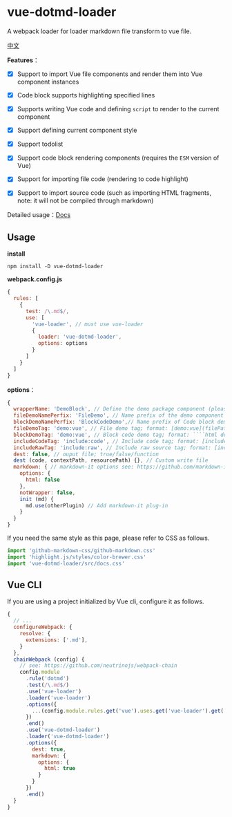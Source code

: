 # vue-dotmd-loader

A webpack loader for loader markdown file transform to vue file.


[中文](./README.md)

**Features**：

+ [x] Support to import Vue file components and render them into Vue component instances
+ [x] Code block supports highlighting specified lines
+ [x] Supports writing Vue code and defining `script` to render to the current component
+ [x] Support defining current component style
+ [x] Support todolist
+ [x] Support code block rendering components (requires the `ESM` version of Vue)
+ [x] Support for importing file code (rendering to code highlight)
+ [x] Support to import source code (such as importing HTML fragments, note: it will not be compiled through markdown)


Detailed usage：[Docs](https://mengdu.github.io/vue-dotmd-loader/index.html)

## Usage

**install**

```ls
npm install -D vue-dotmd-loader
```

**webpack.config.js**

```js
{
  rules: [
    {
      test: /\.md$/,
      use: [
        'vue-loader', // must use vue-loader
        {
          loader: 'vue-dotmd-loader',
          options: options
        }
      ]
    }
  ]
}
```

**options**：

```js
{
  wrapperName: 'DemoBlock', // Define the demo package component (please register the component globally). If it is empty, only the demo will be rendered.
  fileDemoNamePerfix: 'FileDemo', // Name prefix of the demo component file
  blockDemoNamePerfix: 'BlockCodeDemo',// Name prefix of Code block demo component
  fileDemoTag: 'demo:vue', // File demo tag; format: [demo:vue](filePath)
  blockDemoTag: 'demo:vue', // Block code demo tag; format: ````html demo:vue code ````
  includeCodeTag: 'include:code', // Include code tag; format: [include:code](filePath)
  includeRawTag: 'include:raw', // Include raw source tag; format: [include:raw](filePath)
  dest: false, // ouput file; true/false/function
  dest (code, contextPath, resourcePath) {}, // Custom write file
  markdown: { // markdown-it options see: https://github.com/markdown-it/markdown-it#init-with-presets-and-options
    options: {
      html: false
    },
    notWrapper: false,
    init (md) {
      md.use(otherPlugin) // Add markdown-it plug-in
    }
  }
}
```

If you need the same style as this page, please refer to CSS as follows.

```js
import 'github-markdown-css/github-markdown.css'
import 'highlight.js/styles/color-brewer.css'
import 'vue-dotmd-loader/src/docs.css'
```

## Vue CLI

If you are using a project initialized by Vue cli, configure it as follows.

```js
{
  // ...
  configureWebpack: {
    resolve: {
      extensions: ['.md'],
    }
  },
  chainWebpack (config) {
    // see: https://github.com/neutrinojs/webpack-chain
    config.module
      .rule('dotmd')
      .test(/\.md$/)
      .use('vue-loader')
      .loader('vue-loader')
      .options({
        ...(config.module.rules.get('vue').uses.get('vue-loader').get('options') || null) // Consistent with Vue loader configuration
      })
      .end()
      .use('vue-dotmd-loader')
      .loader('vue-dotmd-loader')
      .options({
        dest: true,
        markdown: {
          options: {
            html: true
          }
        }
      })
      .end()
  }
}
```
